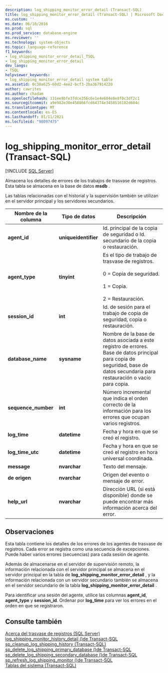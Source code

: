 ```yaml
---
description: log_shipping_monitor_error_detail (Transact-SQL)
title: log_shipping_monitor_error_detail (Transact-SQL) | Microsoft Docs
ms.custom: ''
ms.date: 06/10/2016
ms.prod: sql
ms.prod_service: database-engine
ms.reviewer: ''
ms.technology: system-objects
ms.topic: language-reference
f1_keywords:
- log_shipping_monitor_error_detail_TSQL
- log_shipping_monitor_error_detail
dev_langs:
- TSQL
helpviewer_keywords:
- log_shipping_monitor_error_detail system table
ms.assetid: 0c38a625-60d2-4ee2-bcf3-2ba367914220
author: cawrites
ms.author: chadam
ms.openlocfilehash: 131ee9bfe37dce356c6e1e4e604e8e8f0c3df2c1
ms.sourcegitcommit: a9e982e30e458866fcd64374e3458516182d604c
ms.translationtype: MT
ms.contentlocale: es-ES
ms.lasthandoff: 01/11/2021
ms.locfileid: "98097475"
---
```

# <a name="log_shipping_monitor_error_detail-transact-sql"></a>log_shipping_monitor_error_detail (Transact-SQL)
[!INCLUDE [SQL Server](../../includes/applies-to-version/sqlserver.md)]

  Almacena los detalles de errores de los trabajos de trasvase de registros. Esta tabla se almacena en la base de datos **msdb** .  
  
 Las tablas relacionadas con el historial y la supervisión también se utilizan en el servidor principal y los servidores secundarios.  
  
|Nombre de la columna|Tipo de datos|Descripción|  
|-----------------|---------------|-----------------|  
|**agent_id**|**uniqueidentifier**|Id. principal de la copia de seguridad o Id. secundario de la copia o restauración.|  
|**agent_type**|**tinyint**|Es el tipo de trabajo de trasvase de registros.<br /><br /> 0 = Copia de seguridad.<br /><br /> 1 = Copia.<br /><br /> 2 = Restauración.|  
|**session_id**|**int**|Id. de sesión para el trabajo de copia de seguridad, copia o restauración.|  
|**database_name**|**sysname**|Nombre de la base de datos asociada a este registro de errores. Base de datos principal para copia de seguridad, base de datos secundaria para restauración o vacío para copia.|  
|**sequence_number**|**int**|Número incremental que indica el orden correcto de la información para los errores que ocupan varios registros.|  
|**log_time**|**datetime**|Fecha y hora en que se creó el registro.|  
|**log_time_utc**|**datetime**|Fecha y hora en que se creó el registro en hora universal coordinada.|  
|**message**|**nvarchar**|Texto del mensaje.|  
|**de origen**|**nvarchar**|Origen del evento o mensaje de error.|  
|**help_url**|**nvarchar**|Dirección URL (si está disponible) donde se puede encontrar más información acerca del error.|  
  
## <a name="remarks"></a>Observaciones  
 Esta tabla contiene los detalles de los errores de los agentes de trasvase de registros. Cada error se registra como una secuencia de excepciones. Puede haber varios errores (secuencias) para cada sesión de agente.  
  
 Además de almacenarse en el servidor de supervisión remoto, la información relacionada con el servidor principal se almacena en el servidor principal en la tabla de **log_shipping_monitor_error_detail** , y la información relacionada con un servidor secundario también se almacena en el servidor secundario de la tabla **log_shipping_monitor_error_detail** .  
  
 Para identificar una sesión del agente, utilice las columnas **agent_id**, **agent_type** y **session_id**. Ordenar por **log_time** para ver los errores en el orden en que se registraron.  
  
## <a name="see-also"></a>Consulte también  
 [Acerca del trasvase de registros &#40;SQL Server&#41;](../../database-engine/log-shipping/about-log-shipping-sql-server.md)   
 [log_shipping_monitor_history_detail &#40;&#41;de Transact-SQL ](../../relational-databases/system-tables/log-shipping-monitor-history-detail-transact-sql.md)   
 [sp_cleanup_log_shipping_history &#40;Transact-SQL&#41;](../../relational-databases/system-stored-procedures/sp-cleanup-log-shipping-history-transact-sql.md)   
 [sp_delete_log_shipping_primary_database &#40;&#41;de Transact-SQL ](../../relational-databases/system-stored-procedures/sp-delete-log-shipping-primary-database-transact-sql.md)   
 [sp_delete_log_shipping_secondary_database &#40;&#41;de Transact-SQL ](../../relational-databases/system-stored-procedures/sp-delete-log-shipping-secondary-database-transact-sql.md)   
 [sp_refresh_log_shipping_monitor &#40;&#41;de Transact-SQL ](../../relational-databases/system-stored-procedures/sp-refresh-log-shipping-monitor-transact-sql.md)   
 [Tablas del sistema &#40;Transact-SQL&#41;](../../relational-databases/system-tables/system-tables-transact-sql.md)  
  
  
